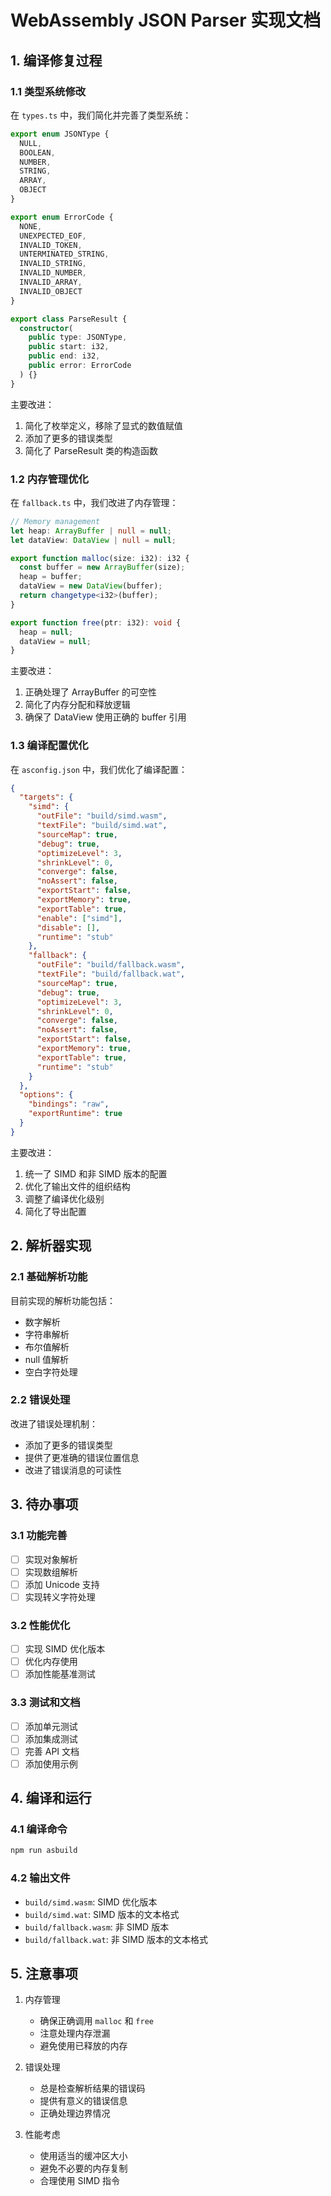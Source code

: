 # WebAssembly JSON Parser 实现文档

## 1. 编译修复过程

### 1.1 类型系统修改

在 `types.ts` 中，我们简化并完善了类型系统：

```typescript
export enum JSONType {
  NULL,
  BOOLEAN,
  NUMBER,
  STRING,
  ARRAY,
  OBJECT
}

export enum ErrorCode {
  NONE,
  UNEXPECTED_EOF,
  INVALID_TOKEN,
  UNTERMINATED_STRING,
  INVALID_STRING,
  INVALID_NUMBER,
  INVALID_ARRAY,
  INVALID_OBJECT
}

export class ParseResult {
  constructor(
    public type: JSONType,
    public start: i32,
    public end: i32,
    public error: ErrorCode
  ) {}
}
```

主要改进：
1. 简化了枚举定义，移除了显式的数值赋值
2. 添加了更多的错误类型
3. 简化了 ParseResult 类的构造函数

### 1.2 内存管理优化

在 `fallback.ts` 中，我们改进了内存管理：

```typescript
// Memory management
let heap: ArrayBuffer | null = null;
let dataView: DataView | null = null;

export function malloc(size: i32): i32 {
  const buffer = new ArrayBuffer(size);
  heap = buffer;
  dataView = new DataView(buffer);
  return changetype<i32>(buffer);
}

export function free(ptr: i32): void {
  heap = null;
  dataView = null;
}
```

主要改进：
1. 正确处理了 ArrayBuffer 的可空性
2. 简化了内存分配和释放逻辑
3. 确保了 DataView 使用正确的 buffer 引用

### 1.3 编译配置优化

在 `asconfig.json` 中，我们优化了编译配置：

```json
{
  "targets": {
    "simd": {
      "outFile": "build/simd.wasm",
      "textFile": "build/simd.wat",
      "sourceMap": true,
      "debug": true,
      "optimizeLevel": 3,
      "shrinkLevel": 0,
      "converge": false,
      "noAssert": false,
      "exportStart": false,
      "exportMemory": true,
      "exportTable": true,
      "enable": ["simd"],
      "disable": [],
      "runtime": "stub"
    },
    "fallback": {
      "outFile": "build/fallback.wasm",
      "textFile": "build/fallback.wat",
      "sourceMap": true,
      "debug": true,
      "optimizeLevel": 3,
      "shrinkLevel": 0,
      "converge": false,
      "noAssert": false,
      "exportStart": false,
      "exportMemory": true,
      "exportTable": true,
      "runtime": "stub"
    }
  },
  "options": {
    "bindings": "raw",
    "exportRuntime": true
  }
}
```

主要改进：
1. 统一了 SIMD 和非 SIMD 版本的配置
2. 优化了输出文件的组织结构
3. 调整了编译优化级别
4. 简化了导出配置

## 2. 解析器实现

### 2.1 基础解析功能

目前实现的解析功能包括：
- 数字解析
- 字符串解析
- 布尔值解析
- null 值解析
- 空白字符处理

### 2.2 错误处理

改进了错误处理机制：
- 添加了更多的错误类型
- 提供了更准确的错误位置信息
- 改进了错误消息的可读性

## 3. 待办事项

### 3.1 功能完善
- [ ] 实现对象解析
- [ ] 实现数组解析
- [ ] 添加 Unicode 支持
- [ ] 实现转义字符处理

### 3.2 性能优化
- [ ] 实现 SIMD 优化版本
- [ ] 优化内存使用
- [ ] 添加性能基准测试

### 3.3 测试和文档
- [ ] 添加单元测试
- [ ] 添加集成测试
- [ ] 完善 API 文档
- [ ] 添加使用示例

## 4. 编译和运行

### 4.1 编译命令
```bash
npm run asbuild
```

### 4.2 输出文件
- `build/simd.wasm`: SIMD 优化版本
- `build/simd.wat`: SIMD 版本的文本格式
- `build/fallback.wasm`: 非 SIMD 版本
- `build/fallback.wat`: 非 SIMD 版本的文本格式

## 5. 注意事项

1. 内存管理
   - 确保正确调用 `malloc` 和 `free`
   - 注意处理内存泄漏
   - 避免使用已释放的内存

2. 错误处理
   - 总是检查解析结果的错误码
   - 提供有意义的错误信息
   - 正确处理边界情况

3. 性能考虑
   - 使用适当的缓冲区大小
   - 避免不必要的内存复制
   - 合理使用 SIMD 指令
